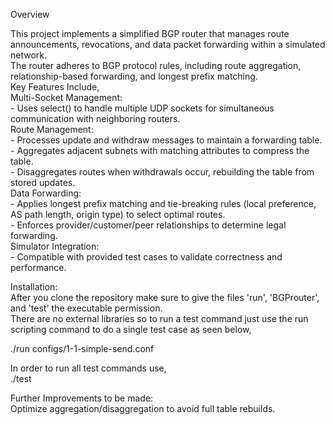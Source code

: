 Overview

This project implements a simplified BGP router that manages route announcements, revocations, and data packet forwarding within a simulated network.  
The router adheres to BGP protocol rules, including route aggregation, relationship-based forwarding, and longest prefix matching.  
Key Features Include,   
Multi-Socket Management:  
    - Uses select() to handle multiple UDP sockets for simultaneous communication with neighboring routers.  
Route Management:  
    - Processes update and withdraw messages to maintain a forwarding table.    
    - Aggregates adjacent subnets with matching attributes to compress the table.  
    - Disaggregates routes when withdrawals occur, rebuilding the table from stored updates.  
Data Forwarding:  
    - Applies longest prefix matching and tie-breaking rules (local preference, AS path length, origin type) to select optimal routes.  
    - Enforces provider/customer/peer relationships to determine legal forwarding.   
Simulator Integration:   
    - Compatible with provided test cases to validate correctness and performance.    

Installation:  
After you clone the repository make sure to give the files 'run', 'BGProuter', and 'test' the executable permission.  
There are no external libraries so to run a test command just use the run scripting command to do a single test case as seen below,  

./run configs/1-1-simple-send.conf  

In order to run all test commands use,   
./test

Further Improvements to be made:   
    Optimize aggregation/disaggregation to avoid full table rebuilds.
